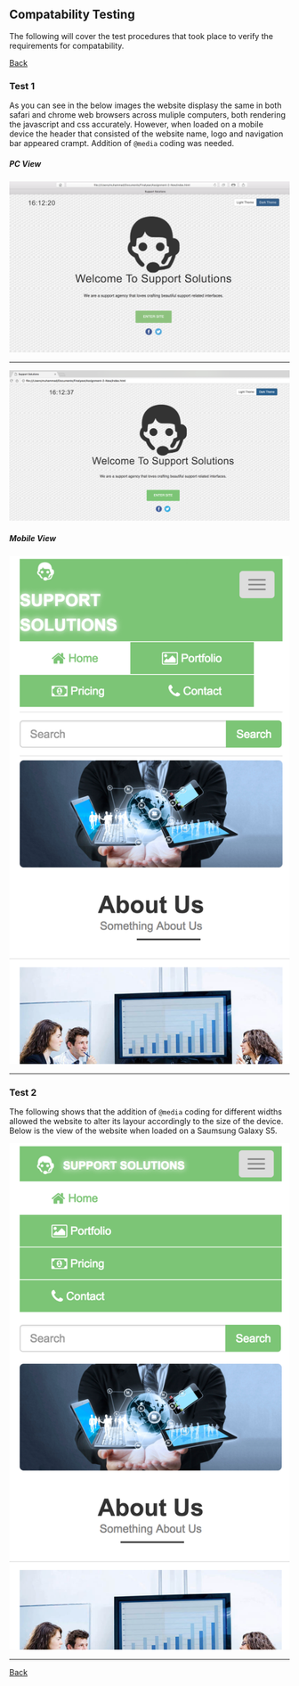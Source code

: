## Compatability Testing

The following will cover the test procedures that took place to verify the requirements for compatability.

[Back](../README.md)

### Test 1

As you can see in the below images the website displasy the same in both safari and chrome web browsers across muliple computers, both rendering the javascript and css accurately. However, when loaded on a mobile device the header that consisted of the website name, logo and navigation bar appeared crampt. Addition of `@media` coding was needed.

##### PC View
![](ctest1.png)

_ _ _

![](ctest1b.png)

##### Mobile View

![](ctest1c.png)

_ _ _

### Test 2

The following shows that the addition of `@media` coding for different widths allowed the website to alter its layour accordingly to the size of the device. Below is the view of the website when loaded on a Saumsung Galaxy S5.

![](ctest2.png)

_ _ _


[Back](../README.md)